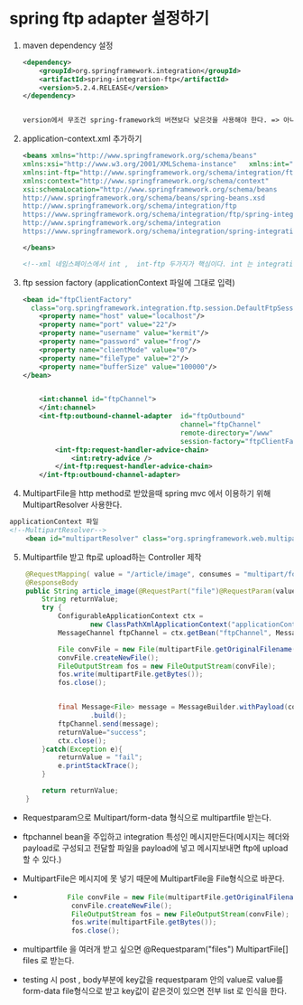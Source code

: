 # spring ftp adapter 설정하기

1. maven dependency  설정

   ```xml
   <dependency>
       <groupId>org.springframework.integration</groupId>
       <artifactId>spring-integration-ftp</artifactId>
       <version>5.2.4.RELEASE</version>
   </dependency>
   
   
   version에서 무조건 spring-framework의 버젼보다 낮은것을 사용해야 한다. => 아니면 인식하지 못한다.
   ```

2. application-context.xml 추가하기

   ```xml
   <beans xmlns="http://www.springframework.org/schema/beans"
   xmlns:xsi="http://www.w3.org/2001/XMLSchema-instance"   xmlns:int="http://www.springframework.org/schema/integration"
   xmlns:int-ftp="http://www.springframework.org/schema/integration/ftp"
   xmlns:context="http://www.springframework.org/schema/context"
   xsi:schemaLocation="http://www.springframework.org/schema/beans
   http://www.springframework.org/schema/beans/spring-beans.xsd
   http://www.springframework.org/schema/integration/ftp
   https://www.springframework.org/schema/integration/ftp/spring-integration-ftp.xsd
   http://www.springframework.org/schema/integration
   https://www.springframework.org/schema/integration/spring-integration.xsd">
   
   </beans>
   
   <!--xml 네임스페이스에서 int ,  int-ftp 두가지가 핵심이다. int 는 integration의 message ftpchannel 빈을 사용할 수 있게 한다. int-ftp는 outbound-adapter 등 사용할 수 있게 한다.-->
   ```

3. ftp session factory (applicationContext 파일에 그대로 입력)

   ```xml
   <bean id="ftpClientFactory"
     class="org.springframework.integration.ftp.session.DefaultFtpSessionFactory">
       <property name="host" value="localhost"/>
       <property name="port" value="22"/>
       <property name="username" value="kermit"/>
       <property name="password" value="frog"/>
       <property name="clientMode" value="0"/>
       <property name="fileType" value="2"/>
       <property name="bufferSize" value="100000"/>
   </bean>
   
   
       <int:channel id="ftpChannel">
       </int:channel>
       <int-ftp:outbound-channel-adapter  id="ftpOutbound"
                                          channel="ftpChannel"
                                          remote-directory="/www"
                                          session-factory="ftpClientFactory">
           <int-ftp:request-handler-advice-chain>
               <int:retry-advice />
           </int-ftp:request-handler-advice-chain>
       </int-ftp:outbound-channel-adapter>
   
   
   ```

   

4.  MultipartFile을 http method로 받았을때 spring mvc 에서 이용하기 위해 MultipartResolver 사용한다.

```xml
applicationContext 파일
<!--MultipartResolver-->
    <bean id="multipartResolver" class="org.springframework.web.multipart.commons.CommonsMultipartResolver"></bean>

```



5.  Multipartfile 받고 ftp로 upload하는  Controller 제작

   ```java
       @RequestMapping( value = "/article/image", consumes = "multipart/form-data" ,method = RequestMethod.POST)
       @ResponseBody
       public String article_image(@RequestPart("file")@RequestParam(value="File", required=true) MultipartFile multipartFile) {
           String returnValue;
           try {
               ConfigurableApplicationContext ctx =
                       new ClassPathXmlApplicationContext("applicationContext.xml");
               MessageChannel ftpChannel = ctx.getBean("ftpChannel", MessageChannel.class);
   
               File convFile = new File(multipartFile.getOriginalFilename());
               convFile.createNewFile();
               FileOutputStream fos = new FileOutputStream(convFile);
               fos.write(multipartFile.getBytes());
               fos.close();
   
   
               final Message<File> message = MessageBuilder.withPayload(convFile)
                       .build();
               ftpChannel.send(message);
               returnValue="success";
               ctx.close();
           }catch(Exception e){
               returnValue = "fail";
               e.printStackTrace();
           }
   
           return returnValue;
       }
   ```

   - Requestparam으로 Multipart/form-data 형식으로 multipartfile 받는다.

   - ftpchannel bean을 주입하고 integration 특성인 메시지만든다(메시지는 헤더와 payload로 구성되고 전달할 파일을 payload에 넣고 메시지보내면 ftp에 upload 할 수 있다.)

   - MultipartFile은 메시지에 못 넣기 때문에 MultipartFile을 File형식으로 바꾼다.

   - ```java
     			File convFile = new File(multipartFile.getOriginalFilename());
                 convFile.createNewFile();
                 FileOutputStream fos = new FileOutputStream(convFile);
                 fos.write(multipartFile.getBytes());
                 fos.close();	
     ```
     
   - multipartfile 을 여러개 받고 싶으면 @Requestparam("files") MultipartFile[] files 로 받는다.
   
   - testing 시     post ,  body부분에    key값을  requestparam 안의 value로  value를 form-data file형식으로 받고 key값이 같은것이 있으면 전부 list 로 인식을 한다.